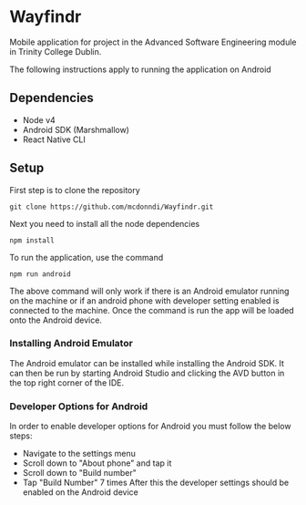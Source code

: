 # Wayfindr
Mobile application for project in the Advanced Software Engineering module in Trinity College Dublin.

The following instructions apply to running the application on Android

## Dependencies
* Node v4
* Android SDK (Marshmallow)
* React Native CLI

## Setup
First step is to clone the repository
```
git clone https://github.com/mcdonndi/Wayfindr.git
```

Next you need to install all the node dependencies
```
npm install
```

To run the application, use the command
```
npm run android
```

The above command will only work if there is an Android emulator running on the machine or if an android phone with developer setting enabled is connected to the machine. Once the command is run the app will be loaded onto the Android device.

### Installing Android Emulator
The Android emulator can be installed while installing the Android SDK. It can then be run by starting Android Studio and clicking the AVD button in the top right corner of the IDE.

### Developer Options for Android
In order to enable developer options for Android you must follow the below steps:
* Navigate to the settings menu
* Scroll down to "About phone" and tap it
* Scroll down to "Build number"
* Tap "Build Number" 7 times
After this the developer settings should be enabled on the Android device